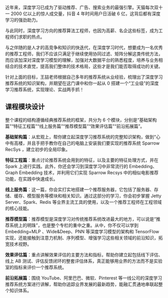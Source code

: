 近年来，深度学习已成为了驱动推荐、广告、搜索业务的最强引擎。天猫每次双十一 2000 亿以上的惊人成交量，抖音 4 年时间用户日活破 6 亿，这背后都有深度学习的强劲助力。

与此同时，深度学习方向的推荐算法工程师，也因为高薪、名企这些标签，成为工程师们求职的热点。

与之伴随的是人才的高竞争和知识的快迭代，在深度学习时代，想要成为一名优秀的推荐工程师，我们不应该只满足于继续使用协同过滤、矩阵分解这类传统方法，而应该加深对深度学习模型的理解，加强对大数据平台的熟悉程度，培养与业务相结合的技术直觉，提高我们整体的技术格局，这些才是我们能否取得成功的关键。

针对上面的目标，王喆老师根据自己多年的推荐系统从业经验，梳理出了深度学习推荐系统的知识架构，并期望在这门课中和你一起从 0 搭建一个“工业级”的深度学习推荐系统，实现理论、实战两手抓！

## 课程模块设计

整个课程的结构遵循经典推荐系统的框架，共分为 6 个模块，分别是“基础架构篇”“特征工程篇”“线上服务篇”“推荐模型篇”“效果评估篇”“前沿拓展篇”。

**基础架构篇**：从宏观上，帮你建立起深度学习推荐系统的完整知识架构，做到“心中有高楼，并且手把手教你在自己的电脑上安装我们要实现的推荐系统 Sparrow RecSys ，建立初步的全局印象。

**特征工程篇**：重点讨论推荐系统会用到的特征，以及主要的特征处理方式，并在 Spark 上进行实践。此外，你还会学习到深度学习中非常流行的 Embedding、Graph Embedding 技术，并利用它们实现 Sparrow Recsys 中的相似电影推荐功能，在实践中快速成长。

**线上服务篇**：这一篇，你会实打实地搭建一个推荐服务器，它包括了服务器、存储、缓存、模型服务等模块和相关知识。通过这部分的学习，你会初步掌握 Jetty Server、Spark、Redis 等业界主流工具的使用，以及一个推荐工程师在工程领域的核心技能。

**推荐模型篇**：推荐模型是深度学习对传统推荐系统改进最大的地方，可以说是“推荐系统上的明珠”，也是整个专栏的重中之重。从中，你不仅可以学到 Embedding+MLP 、Wide&Deep、PNN 等深度学习模型的架构和 TensorFlow 实现，还能接触到注意力机制、序列模型、增强学习这些相关领域的前沿知识，拓宽技术视野。

**效果评估篇**：重点讲解效果评估的主要方法和指标，帮助你建立起包括线下评估、线上 AB 测试、评估反馈闭环的整套评估体系，真正能够用业界的方法而不是实验室的指标来评价一个推荐系统。

**前沿拓展篇**：围绕 YouTube、阿里巴巴、微软、Pinterest 等一线公司的深度学习推荐系统方案进行讲解，帮助你追踪业界发展的最新趋势，能融汇贯通地串联起整个知识体系。